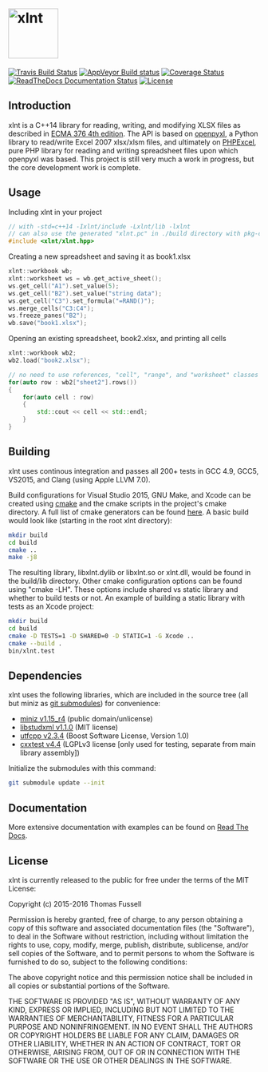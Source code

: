 <img height="100" src="https://raw.githubusercontent.com/tfussell/xlnt/gh-pages/images/xlnt.png" alt="xlnt"><br/>
====

[![Travis Build Status](https://travis-ci.org/tfussell/xlnt.svg)](https://travis-ci.org/tfussell/xlnt)
[![AppVeyor Build status](https://ci.appveyor.com/api/projects/status/2hs79a1xoxy16sol?svg=true)](https://ci.appveyor.com/project/tfussell/xlnt)
[![Coverage Status](https://coveralls.io/repos/github/tfussell/xlnt/badge.svg?branch=master)](https://coveralls.io/github/tfussell/xlnt?branch=master)
[![ReadTheDocs Documentation Status](https://readthedocs.org/projects/xlnt/badge/?version=latest)](http://xlnt.readthedocs.org/en/latest/?badge=latest)
[![License](http://img.shields.io/badge/license-MIT-blue.svg?style=flat)](http://opensource.org/licenses/MIT)

## Introduction
xlnt is a C++14 library for reading, writing, and modifying XLSX files as described in [ECMA 376 4th edition](http://www.ecma-international.org/publications/standards/Ecma-376.htm). The API is based on [openpyxl](https://bitbucket.org/openpyxl/openpyxl), a Python library to read/write Excel 2007 xlsx/xlsm files, and ultimately on [PHPExcel](https://github.com/PHPOffice/PHPExcel), pure PHP library for reading and writing spreadsheet files upon which openpyxl was based. This project is still very much a work in progress, but the core development work is complete.

## Usage
Including xlnt in your project
```c++
// with -std=c++14 -Ixlnt/include -Lxlnt/lib -lxlnt
// can also use the generated "xlnt.pc" in ./build directory with pkg-config to get these flags
#include <xlnt/xlnt.hpp>
```

Creating a new spreadsheet and saving it as book1.xlsx
```c++
xlnt::workbook wb;
xlnt::worksheet ws = wb.get_active_sheet();
ws.get_cell("A1").set_value(5);
ws.get_cell("B2").set_value("string data");
ws.get_cell("C3").set_formula("=RAND()");
ws.merge_cells("C3:C4");
ws.freeze_panes("B2");
wb.save("book1.xlsx");
```

Opening an existing spreadsheet, book2.xlsx, and printing all cells
```c++
xlnt::workbook wb2;
wb2.load("book2.xlsx");

// no need to use references, "cell", "range", and "worksheet" classes are only wrappers around pointers to memory in the workbook
for(auto row : wb2["sheet2"].rows())
{
    for(auto cell : row)
    {
        std::cout << cell << std::endl;
    }
}
```

## Building
xlnt uses continous integration and passes all 200+ tests in GCC 4.9, GCC5, VS2015, and Clang (using Apple LLVM 7.0).

Build configurations for Visual Studio 2015, GNU Make, and Xcode can be created using [cmake](https://cmake.org/) and the cmake scripts in the project's cmake directory. A full list of cmake generators can be found [here](https://cmake.org/cmake/help/v3.0/manual/cmake-generators.7.html). A basic build would look like (starting in the root xlnt directory):

```bash
mkdir build
cd build
cmake ..
make -j8
```

The resulting library, libxlnt.dylib or libxlnt.so or xlnt.dll, would be found in the build/lib directory. Other cmake configuration options can be found using "cmake -LH". These options include shared vs static library and whether to build tests or not. An example of building a static library with tests as an Xcode project:

```bash
mkdir build
cd build
cmake -D TESTS=1 -D SHARED=0 -D STATIC=1 -G Xcode ..
cmake --build .
bin/xlnt.test
```

## Dependencies
xlnt uses the following libraries, which are included in the source tree (all but miniz as [git submodules](https://git-scm.com/book/en/v2/Git-Tools-Submodules#Cloning-a-Project-with-Submodules)) for convenience:
- [miniz v1.15_r4](https://code.google.com/p/miniz/) (public domain/unlicense)
- [libstudxml v1.1.0](http://www.codesynthesis.com/projects/libstudxml/) (MIT license)
- [utfcpp v2.3.4](http://utfcpp.sourceforge.net/) (Boost Software License, Version 1.0)
- [cxxtest v4.4](http://cxxtest.com/) (LGPLv3 license [only used for testing, separate from main library assembly])

Initialize the submodules with this command:
```bash
git submodule update --init
```

## Documentation

More extensive documentation with examples can be found on [Read The Docs](http://xlnt.readthedocs.org/en/latest/).

## License
xlnt is currently released to the public for free under the terms of the MIT License:

Copyright (c) 2015-2016 Thomas Fussell

Permission is hereby granted, free of charge, to any person obtaining a copy
of this software and associated documentation files (the "Software"), to deal
in the Software without restriction, including without limitation the rights
to use, copy, modify, merge, publish, distribute, sublicense, and/or sell
copies of the Software, and to permit persons to whom the Software is
furnished to do so, subject to the following conditions:

The above copyright notice and this permission notice shall be included in
all copies or substantial portions of the Software.

THE SOFTWARE IS PROVIDED "AS IS", WITHOUT WARRANTY OF ANY KIND, EXPRESS OR
IMPLIED, INCLUDING BUT NOT LIMITED TO THE WARRANTIES OF MERCHANTABILITY,
FITNESS FOR A PARTICULAR PURPOSE AND NONINFRINGEMENT. IN NO EVENT SHALL THE
AUTHORS OR COPYRIGHT HOLDERS BE LIABLE FOR ANY CLAIM, DAMAGES OR OTHER
LIABILITY, WHETHER IN AN ACTION OF CONTRACT, TORT OR OTHERWISE, ARISING FROM,
OUT OF OR IN CONNECTION WITH THE SOFTWARE OR THE USE OR OTHER DEALINGS IN
THE SOFTWARE.

